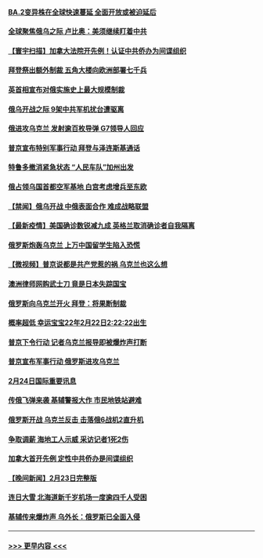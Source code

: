 #### [BA.2变异株在全球快速蔓延 全面开放或被迫延后](../pages/prog202/a103356794.md?t=02250701) 
#### [全球聚焦俄乌之际 卢比奥：美须继续盯着中共](../pages/prog202/a103356779.md?t=02250701) 
#### [【寰宇扫描】加拿大法院开先例！认证中共侨办为间谍组织](../pages/prog202/a103356746.md?t=02250701) 
#### [拜登祭出额外制裁 五角大楼向欧洲部署七千兵](../pages/prog202/a103356717.md?t=02250701) 
#### [英首相宣布对俄实施史上最大规模制裁](../pages/prog202/a103356646.md?t=02250701) 
#### [俄乌开战之际 9架中共军机扰台遭驱离](../pages/prog202/a103356675.md?t=02250701) 
#### [俄进攻乌克兰 发射逾百枚导弹 G7领导人回应](../pages/prog202/a103356455.md?t=02250701) 
#### [普京宣布特别军事行动 拜登与泽连斯基通话](../pages/prog202/a103356507.md?t=02250701) 
#### [特鲁多撤消紧急状态 “人民车队”加州出发](../pages/prog202/a103356529.md?t=02250701) 
#### [俄占领乌国首都空军基地 白宫考虑增兵至东欧](../pages/prog202/a103356389.md?t=02250701) 
#### [【禁闻】俄乌开战 中俄表面合作 难成战略联盟](../pages/prog202/a103356471.md?t=02250701) 
#### [【最新疫情】美国确诊数锐减九成 英格兰取消确诊者自我隔离](../pages/prog202/a103356486.md?t=02250701) 
#### [俄罗斯炮轰乌克兰 上万中国留学生陷入恐慌](../pages/prog202/a103356419.md?t=02250701) 
#### [【微视频】普京说都是共产党惹的祸 乌克兰也这么想](../pages/prog202/a103356392.md?t=02250701) 
#### [澳洲律师网购武士刀 竟是日本失踪国宝](../pages/prog202/a103356287.md?t=02250701) 
#### [俄罗斯向乌克兰开火 拜登：将果断制裁](../pages/prog202/a103356251.md?t=02250701) 
#### [概率超低 幸运宝宝22年2月22日2:22:22出生](../pages/prog202/a103356320.md?t=02250701) 
#### [普京下令行动 记者乌克兰报导即被爆炸声打断](../pages/prog202/a103356292.md?t=02250701) 
#### [普京宣布军事行动 俄罗斯进攻乌克兰](../pages/prog202/a103356265.md?t=02250701) 
#### [2月24日国际重要讯息](../pages/prog202/a103356273.md?t=02250701) 
#### [传俄飞弹来袭 基辅警报大作 市民地铁站避难](../pages/prog202/a103356234.md?t=02250701) 
#### [俄罗斯开战 乌克兰反击 击落俄6战机2直升机](../pages/prog202/a103356145.md?t=02250701) 
#### [争取调薪 海地工人示威 采访记者1死2伤](../pages/prog202/a103356116.md?t=02250701) 
#### [加拿大首开先例 定性中共侨办是间谍组织](../pages/prog202/a103356089.md?t=02250701) 
#### [【晚间新闻】2月23日完整版](../pages/prog202/a103355977.md?t=02250701) 
#### [连日大雪 北海道新千岁机场一度逾四千人受困](../pages/prog202/a103356098.md?t=02250701) 
#### [基辅传来爆炸声 乌外长：俄罗斯已全面入侵](../pages/prog202/a103356086.md?t=02250701) 

----
#### [ >>> 更早内容 <<< ](../indexes/prog202-earlier.md)
